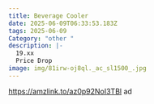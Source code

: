 ```yaml
---
title: Beverage Cooler
date: 2025-06-09T06:33:53.183Z
tags: 2025-06-09
Category: "other "
description: |-
  19.xx 
  Price Drop 
image: img/81irw-oj8ql._ac_sl1500_.jpg
---
```

https://amzlink.to/az0p92NoI3TBl  ad